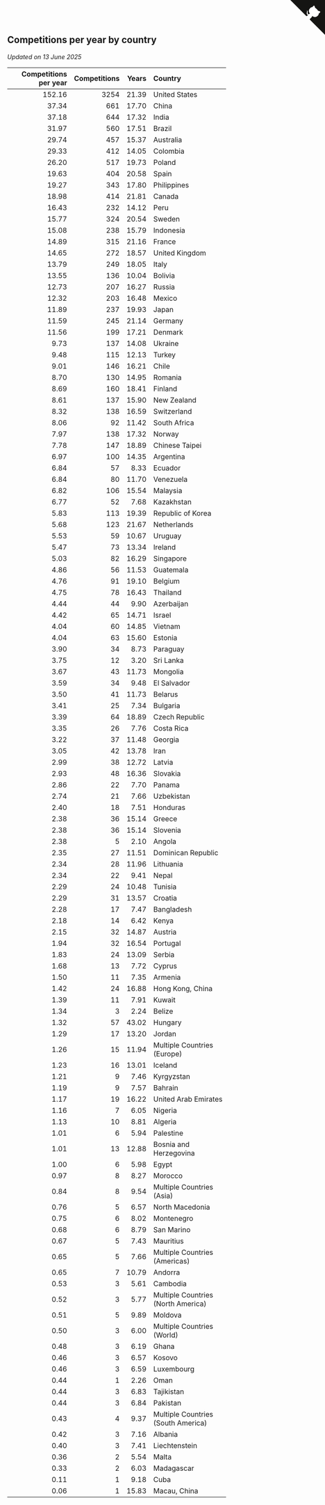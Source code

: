 ## Competitions per year by country

*Updated on 13 June 2025*

| Competitions per year | Competitions | Years | Country |
| ---: | ---: | ---: | :--- |
| 152.16 | 3254 | 21.39 | United States |
| 37.34 | 661 | 17.70 | China |
| 37.18 | 644 | 17.32 | India |
| 31.97 | 560 | 17.51 | Brazil |
| 29.74 | 457 | 15.37 | Australia |
| 29.33 | 412 | 14.05 | Colombia |
| 26.20 | 517 | 19.73 | Poland |
| 19.63 | 404 | 20.58 | Spain |
| 19.27 | 343 | 17.80 | Philippines |
| 18.98 | 414 | 21.81 | Canada |
| 16.43 | 232 | 14.12 | Peru |
| 15.77 | 324 | 20.54 | Sweden |
| 15.08 | 238 | 15.79 | Indonesia |
| 14.89 | 315 | 21.16 | France |
| 14.65 | 272 | 18.57 | United Kingdom |
| 13.79 | 249 | 18.05 | Italy |
| 13.55 | 136 | 10.04 | Bolivia |
| 12.73 | 207 | 16.27 | Russia |
| 12.32 | 203 | 16.48 | Mexico |
| 11.89 | 237 | 19.93 | Japan |
| 11.59 | 245 | 21.14 | Germany |
| 11.56 | 199 | 17.21 | Denmark |
| 9.73 | 137 | 14.08 | Ukraine |
| 9.48 | 115 | 12.13 | Turkey |
| 9.01 | 146 | 16.21 | Chile |
| 8.70 | 130 | 14.95 | Romania |
| 8.69 | 160 | 18.41 | Finland |
| 8.61 | 137 | 15.90 | New Zealand |
| 8.32 | 138 | 16.59 | Switzerland |
| 8.06 | 92 | 11.42 | South Africa |
| 7.97 | 138 | 17.32 | Norway |
| 7.78 | 147 | 18.89 | Chinese Taipei |
| 6.97 | 100 | 14.35 | Argentina |
| 6.84 | 57 | 8.33 | Ecuador |
| 6.84 | 80 | 11.70 | Venezuela |
| 6.82 | 106 | 15.54 | Malaysia |
| 6.77 | 52 | 7.68 | Kazakhstan |
| 5.83 | 113 | 19.39 | Republic of Korea |
| 5.68 | 123 | 21.67 | Netherlands |
| 5.53 | 59 | 10.67 | Uruguay |
| 5.47 | 73 | 13.34 | Ireland |
| 5.03 | 82 | 16.29 | Singapore |
| 4.86 | 56 | 11.53 | Guatemala |
| 4.76 | 91 | 19.10 | Belgium |
| 4.75 | 78 | 16.43 | Thailand |
| 4.44 | 44 | 9.90 | Azerbaijan |
| 4.42 | 65 | 14.71 | Israel |
| 4.04 | 60 | 14.85 | Vietnam |
| 4.04 | 63 | 15.60 | Estonia |
| 3.90 | 34 | 8.73 | Paraguay |
| 3.75 | 12 | 3.20 | Sri Lanka |
| 3.67 | 43 | 11.73 | Mongolia |
| 3.59 | 34 | 9.48 | El Salvador |
| 3.50 | 41 | 11.73 | Belarus |
| 3.41 | 25 | 7.34 | Bulgaria |
| 3.39 | 64 | 18.89 | Czech Republic |
| 3.35 | 26 | 7.76 | Costa Rica |
| 3.22 | 37 | 11.48 | Georgia |
| 3.05 | 42 | 13.78 | Iran |
| 2.99 | 38 | 12.72 | Latvia |
| 2.93 | 48 | 16.36 | Slovakia |
| 2.86 | 22 | 7.70 | Panama |
| 2.74 | 21 | 7.66 | Uzbekistan |
| 2.40 | 18 | 7.51 | Honduras |
| 2.38 | 36 | 15.14 | Greece |
| 2.38 | 36 | 15.14 | Slovenia |
| 2.38 | 5 | 2.10 | Angola |
| 2.35 | 27 | 11.51 | Dominican Republic |
| 2.34 | 28 | 11.96 | Lithuania |
| 2.34 | 22 | 9.41 | Nepal |
| 2.29 | 24 | 10.48 | Tunisia |
| 2.29 | 31 | 13.57 | Croatia |
| 2.28 | 17 | 7.47 | Bangladesh |
| 2.18 | 14 | 6.42 | Kenya |
| 2.15 | 32 | 14.87 | Austria |
| 1.94 | 32 | 16.54 | Portugal |
| 1.83 | 24 | 13.09 | Serbia |
| 1.68 | 13 | 7.72 | Cyprus |
| 1.50 | 11 | 7.35 | Armenia |
| 1.42 | 24 | 16.88 | Hong Kong, China |
| 1.39 | 11 | 7.91 | Kuwait |
| 1.34 | 3 | 2.24 | Belize |
| 1.32 | 57 | 43.02 | Hungary |
| 1.29 | 17 | 13.20 | Jordan |
| 1.26 | 15 | 11.94 | Multiple Countries (Europe) |
| 1.23 | 16 | 13.01 | Iceland |
| 1.21 | 9 | 7.46 | Kyrgyzstan |
| 1.19 | 9 | 7.57 | Bahrain |
| 1.17 | 19 | 16.22 | United Arab Emirates |
| 1.16 | 7 | 6.05 | Nigeria |
| 1.13 | 10 | 8.81 | Algeria |
| 1.01 | 6 | 5.94 | Palestine |
| 1.01 | 13 | 12.88 | Bosnia and Herzegovina |
| 1.00 | 6 | 5.98 | Egypt |
| 0.97 | 8 | 8.27 | Morocco |
| 0.84 | 8 | 9.54 | Multiple Countries (Asia) |
| 0.76 | 5 | 6.57 | North Macedonia |
| 0.75 | 6 | 8.02 | Montenegro |
| 0.68 | 6 | 8.79 | San Marino |
| 0.67 | 5 | 7.43 | Mauritius |
| 0.65 | 5 | 7.66 | Multiple Countries (Americas) |
| 0.65 | 7 | 10.79 | Andorra |
| 0.53 | 3 | 5.61 | Cambodia |
| 0.52 | 3 | 5.77 | Multiple Countries (North America) |
| 0.51 | 5 | 9.89 | Moldova |
| 0.50 | 3 | 6.00 | Multiple Countries (World) |
| 0.48 | 3 | 6.19 | Ghana |
| 0.46 | 3 | 6.57 | Kosovo |
| 0.46 | 3 | 6.59 | Luxembourg |
| 0.44 | 1 | 2.26 | Oman |
| 0.44 | 3 | 6.83 | Tajikistan |
| 0.44 | 3 | 6.84 | Pakistan |
| 0.43 | 4 | 9.37 | Multiple Countries (South America) |
| 0.42 | 3 | 7.16 | Albania |
| 0.40 | 3 | 7.41 | Liechtenstein |
| 0.36 | 2 | 5.54 | Malta |
| 0.33 | 2 | 6.03 | Madagascar |
| 0.11 | 1 | 9.18 | Cuba |
| 0.06 | 1 | 15.83 | Macau, China |


<a href="https://github.com/jonatanklosko/wca_statistics" class="github-corner" aria-label="View source on Github"><svg width="80" height="80" viewBox="0 0 250 250" style="fill:#151513; color:#fff; position: absolute; top: 0; border: 0; right: 0;" aria-hidden="true"><path d="M0,0 L115,115 L130,115 L142,142 L250,250 L250,0 Z"></path><path d="M128.3,109.0 C113.8,99.7 119.0,89.6 119.0,89.6 C122.0,82.7 120.5,78.6 120.5,78.6 C119.2,72.0 123.4,76.3 123.4,76.3 C127.3,80.9 125.5,87.3 125.5,87.3 C122.9,97.6 130.6,101.9 134.4,103.2" fill="currentColor" style="transform-origin: 130px 106px;" class="octo-arm"></path><path d="M115.0,115.0 C114.9,115.1 118.7,116.5 119.8,115.4 L133.7,101.6 C136.9,99.2 139.9,98.4 142.2,98.6 C133.8,88.0 127.5,74.4 143.8,58.0 C148.5,53.4 154.0,51.2 159.7,51.0 C160.3,49.4 163.2,43.6 171.4,40.1 C171.4,40.1 176.1,42.5 178.8,56.2 C183.1,58.6 187.2,61.8 190.9,65.4 C194.5,69.0 197.7,73.2 200.1,77.6 C213.8,80.2 216.3,84.9 216.3,84.9 C212.7,93.1 206.9,96.0 205.4,96.6 C205.1,102.4 203.0,107.8 198.3,112.5 C181.9,128.9 168.3,122.5 157.7,114.1 C157.9,116.9 156.7,120.9 152.7,124.9 L141.0,136.5 C139.8,137.7 141.6,141.9 141.8,141.8 Z" fill="currentColor" class="octo-body"></path></svg></a><style>.github-corner:hover .octo-arm{animation:octocat-wave 560ms ease-in-out}@keyframes octocat-wave{0%,100%{transform:rotate(0)}20%,60%{transform:rotate(-25deg)}40%,80%{transform:rotate(10deg)}}@media (max-width:500px){.github-corner:hover .octo-arm{animation:none}.github-corner .octo-arm{animation:octocat-wave 560ms ease-in-out}}</style>
